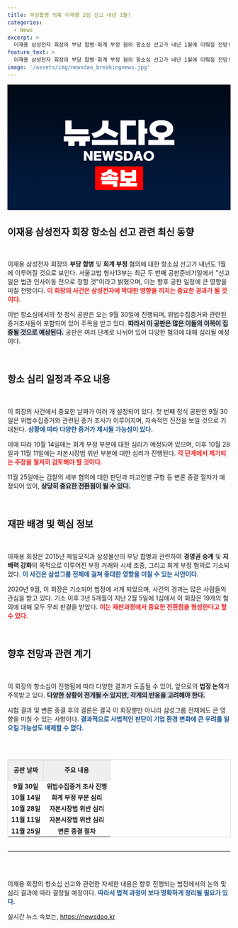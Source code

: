 ```yaml
---
title: 부당합병 의혹 이재용 2심 선고 내년 1월!
categories:
  - News
excerpt: >
  이재용 삼성전자 회장의 부당 합병·회계 부정 혐의 항소심 선고가 내년 1월에 이뤄질 전망! 재판부는 사건의 첫 공판을 오는 9월 30일 개최하며, 파란만장한 법정 싸움이 펼쳐질 예정이다. 클릭하여 더 자세한 소식을 확인하세요!
feature_text: >
  이재용 삼성전자 회장의 부당 합병·회계 부정 혐의 항소심 선고가 내년 1월에 이뤄질 전망! 재판부는 사건의 첫 공판을 오는 9월 30일 개최하며, 파란만장한 법정 싸움이 펼쳐질 예정이다. 클릭하여 더 자세한 소식을 확인하세요!
image: '/assets/img/newsdao_breakingnews.jpg'
---
```


<p><img src="/assets/img/newsdao_breakingnews.jpg" alt="pcversion 속보" /></p>

<h2 data-ke-size="size26">이재용 삼성전자 회장 항소심 선고 관련 최신 동향</h2>

<p data-ke-size="size16">&nbsp;</p> 

<p>이재용 삼성전자 회장의 <b>부당 합병</b> 및 <b>회계 부정</b> 혐의에 대한 항소심 선고가 내년도 1월에 이루어질 것으로 보인다. 서울고법 형사13부는 최근 두 번째 공판준비기일에서 "선고일은 법관 인사이동 전으로 정할 것"이라고 밝혔으며, 이는 향후 공판 일정에 큰 영향을 미칠 전망이다. <b><span style="color: #ee2323;">이 회장의 사건은 삼성전자에 막대한 영향을 끼치는 중요한 경과가 될 것이다.</span></b> </p>

<p>이번 항소심에서의 첫 정식 공판은 오는 9월 30일에 진행되며, 위법수집증거와 관련된 증거조사들이 포함되어 있어 주목을 받고 있다. <b><span style="background-color: #21538527;">따라서 이 공판은 많은 이들의 이목이 집중될 것으로 예상된다.</span></b> 공판은 여러 단계로 나뉘어 있어 다양한 혐의에 대해 심리될 예정이다. </p>

<p data-ke-size="size16">&nbsp;</p>

<h2 data-ke-size="size26">항소 심리 일정과 주요 내용</h2>

<p data-ke-size="size16">&nbsp;</p> 

<p>이 회장의 사건에서 중요한 날짜가 여러 개 설정되어 있다. 첫 번째 정식 공판인 9월 30일은 위법수집증거와 관련된 증거 조사가 이루어지며, 지속적인 진전을 보일 것으로 기대된다. <b><span style="color: #1a5490;">상황에 따라 다양한 증거가 제시될 가능성이 있다.</span></b> </p>

<p>이에 따라 10월 14일에는 회계 부정 부분에 대한 심리가 예정되어 있으며, 이후 10월 28일과 11월 11일에는 자본시장법 위반 부분에 대한 심리가 진행된다. <b><span style="color: #ee2323;">각 단계에서 제기되는 주장을 철저히 검토해야 할 것이다.</span></b></p>

<p>11월 25일에는 검찰의 세부 혐의에 대한 판단과 피고인별 구형 등 변론 종결 절차가 예정되어 있어, <b><span style="background-color: #21538527;">상당히 중요한 전환점이 될 수 있다.</span></b> </p>

<p data-ke-size="size16">&nbsp;</p>

<h2 data-ke-size="size26">재판 배경 및 핵심 정보</h2>

<p data-ke-size="size16">&nbsp;</p> 

<p>이재용 회장은 2015년 제일모직과 삼성물산의 부당 합병과 관련하여 <b>경영권 승계</b> 및 <b>지배력 강화</b>의 목적으로 이루어진 부정 거래와 시세 조종, 그리고 회계 부정 혐의로 기소되었다. <b><span style="color: #1a5490;">이 사건은 삼성그룹 전체에 걸쳐 중대한 영향을 미칠 수 있는 사안이다.</span></b> </p>

<p>2020년 9월, 이 회장은 기소되어 법정에 서게 되었으며, 사건의 경과는 많은 사람들의 관심을 받고 있다. 기소 이후 3년 5개월이 지난 2월 5일에 1심에서 이 회장은 19개의 혐의에 대해 모두 무죄 판결을 받았다. <b><span style="color: #ee2323;">이는 재판과정에서 중요한 전환점을 형성한다고 할 수 있다.</span></b></p>

<p data-ke-size="size16">&nbsp;</p>

<h2 data-ke-size="size26">향후 전망과 관련 계기</h2>

<p data-ke-size="size16">&nbsp;</p> 

<p>이 회장의 항소심이 진행됨에 따라 다양한 결과가 도출될 수 있어, 앞으로의 <strong>법정 논의</strong>가 주목받고 있다. <b><span style="background-color: #21538527;">다양한 상황이 전개될 수 있지만, 각계의 반응을 고려해야 한다.</span></b> </p>

<p>시험 결과 및 변론 종결 후의 결론은 결국 이 회장뿐만 아니라 삼성그룹 전체에도 큰 영향을 미칠 수 있는 사항이다. <b><span style="color: #1a5490;">결과적으로 사법적인 판단이 기업 환경 변화에 큰 우려를 일으킬 가능성도 배제할 수 없다.</span></b></p>

<p><br><br></p>

<table style="width: 100%; border-collapse: collapse; border: solid 1px #d9d9d9;">
<tr>
<td style="text-align: center; height: 40px; background-color: #efefef; border: solid 1px #d9d9d9;"><b>공판 날짜</b></td>
<td style="text-align: center; height: 40px; background-color: #efefef; border: solid 1px #d9d9d9;"><b>주요 내용</b></td>
</tr>
<tr>
<td style="text-align: center; height: 17px;"><b>9월 30일</b></td>
<td style="text-align: center; height: 17px;"><b>위법수집증거 조사 진행</b></td>
</tr>
<tr>
<td style="text-align: center; height: 17px;"><b>10월 14일</b></td>
<td style="text-align: center; height: 17px;"><b>회계 부정 부분 심리</b></td>
</tr>
<tr>
<td style="text-align: center; height: 17px;"><b>10월 28일</b></td>
<td style="text-align: center; height: 17px;"><b>자본시장법 위반 심리</b></td>
</tr>
<tr>
<td style="text-align: center; height: 17px;"><b>11월 11일</b></td>
<td style="text-align: center; height: 17px;"><b>자본시장법 위반 심리</b></td>
</tr>
<tr>
<td style="text-align: center; height: 17px;"><b>11월 25일</b></td>
<td style="text-align: center; height: 17px;"><b>변론 종결 절차</b></td>
</tr>
</table>

<hr style="border: solid 1px #d9d9d9; margin: 30px 0;"/>

<p data-ke-size="size16">&nbsp;</p>

<p>이재용 회장의 항소심 선고와 관련한 자세한 내용은 향후 진행되는 법정에서의 논의 및 심리 결과에 따라 결정될 예정이다. <b><span style="color: #1a5490;">따라서 법적 과정이 보다 명확하게 정리될 필요가 있다.</span></b></p>
실시간 뉴스 속보는, <a href="https://newsdao.kr" rel="dofollow">https://newsdao.kr</a>


